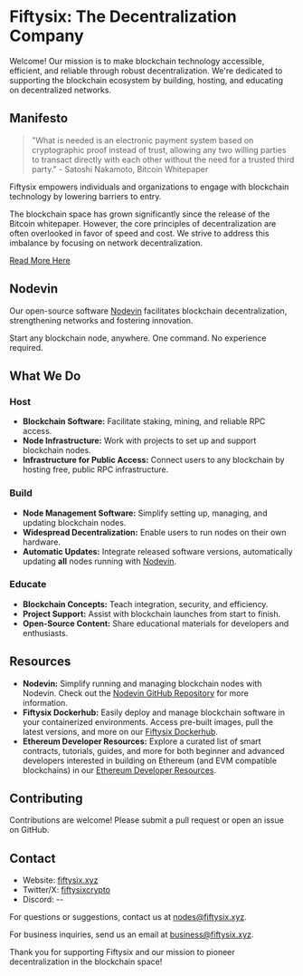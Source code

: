 
# Fiftysix: The Decentralization Company

Welcome! Our mission is to make blockchain technology accessible, efficient, and reliable through robust decentralization. We're dedicated to supporting the blockchain ecosystem by building, hosting, and educating on decentralized networks.

## Manifesto

> "What is needed is an electronic payment system based on cryptographic proof instead of trust, allowing any two willing parties to transact directly with each other without the need for a trusted third party." - Satoshi Nakamoto, Bitcoin Whitepaper

Fiftysix empowers individuals and organizations to engage with blockchain technology by lowering barriers to entry.

The blockchain space has grown significantly since the release of the Bitcoin whitepaper. However, the core principles of decentralization are often overlooked in favor of speed and cost. We strive to address this imbalance by focusing on network decentralization.

[Read More Here](https://fiftysix.xyz/#/manifesto)

## Nodevin

Our open-source software [Nodevin](https://github.com/fiftysixcrypto/nodevin) facilitates blockchain decentralization, strengthening networks and fostering innovation.

Start any blockchain node, anywhere. One command. No experience required.

## What We Do

### Host

- **Blockchain Software:** Facilitate staking, mining, and reliable RPC access.
- **Node Infrastructure:** Work with projects to set up and support blockchain nodes.
- **Infrastructure for Public Access:** Connect users to any blockchain by hosting free, public RPC infrastructure.

### Build

-   **Node Management Software:** Simplify setting up, managing, and updating blockchain nodes.
-   **Widespread Decentralization:** Enable users to run nodes on their own hardware.
-   **Automatic Updates:** Integrate released software versions, automatically updating **all** nodes running with [Nodevin](https://github.com/fiftysixcrypto/nodevin).

### Educate

- **Blockchain Concepts:** Teach integration, security, and efficiency.
- **Project Support:** Assist with blockchain launches from start to finish.
- **Open-Source Content:** Share educational materials for developers and enthusiasts.

## Resources

- **Nodevin:** Simplify running and managing blockchain nodes with Nodevin. Check out the [Nodevin GitHub Repository](https://github.com/fiftysixcrypto/nodevin) for more information.
- **Fiftysix Dockerhub:** Easily deploy and manage blockchain software in your containerized environments. Access pre-built images, pull the latest versions, and more on our [Fiftysix Dockerhub](https://hub.docker.com/u/fiftysixcrypto).
- **Ethereum Developer Resources:** Explore a curated list of smart contracts, tutorials, guides, and more for both beginner and advanced developers interested in building on Ethereum (and EVM compatible blockchains) in our [Ethereum Developer Resources](https://github.com/fiftysixcrypto/ethereum-dev-resources).

## Contributing

Contributions are welcome! Please submit a pull request or open an issue on GitHub.

## Contact

- Website: [fiftysix.xyz](https://fiftysix.xyz)
- Twitter/X: [fiftysixcrypto](https://x.com/fiftysixcrypto)
- Discord: --

For questions or suggestions, contact us at [nodes@fiftysix.xyz](mailto:nodes@fiftysix.xyz).

For business inquiries, send us an email at [business@fiftysix.xyz](mailto:business@fiftysix.xyz).

Thank you for supporting Fiftysix and our mission to pioneer decentralization in the blockchain space!
